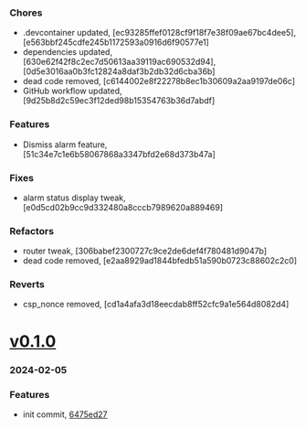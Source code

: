 ### Chores
+ .devcontainer updated, [ec93285ffef0128cf9f18f7e38f09ae67bc4dee5], [e563bbf245cdfe245b1172593a0916d6f90577e1]
+ dependencies updated, [630e62f42f8c2ec7d50613aa39119ac690532d94], [0d5e3016aa0b3fc12824a8daf3b2db32d6cba36b]
+ dead code removed, [c6144002e8f22278b8ec1b30609a2aa9197de06c]
+ GitHub workflow updated, [9d25b8d2c59ec3f12ded98b15354763b36d7abdf]

### Features
+ Dismiss alarm feature, [51c34e7c1e6b58067868a3347bfd2e68d373b47a]

### Fixes
+ alarm status display tweak, [e0d5cd02b9cc9d332480a8cccb7989620a889469]

### Refactors
+ router tweak, [306babef2300727c9ce2de6def4f780481d9047b]
+ dead code removed, [e2aa8929ad1844bfedb51a590b0723c88602c2c0]

### Reverts
+ csp_nonce removed, [cd1a4afa3d18eecdab8ff52cfc9a1e564d8082d4]

# <a href='https://github.com/mrjackwills/push_alarm_frontend/releases/tag/v0.1.0'>v0.1.0</a>
### 2024-02-05

### Features
+ init commit, [6475ed27](https://github.com/mrjackwills/push_alarm_frontend/commit/6475ed27697adc1c43d97db96e6ccf798ccc3e60)
